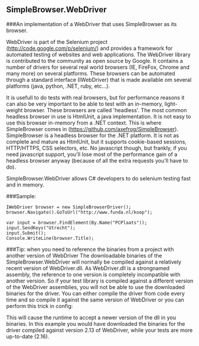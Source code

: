 SimpleBrowser.WebDriver
-----------------------

###An implementation of a WebDriver that uses SimpleBrowser as its browser. 

WebDriver is part of the Selenium project (http://code.google.com/p/selenium/) and provides a framework for automated testing of websites and web applications. The WebDriver library is contributed to the community as open source by Google. It contains a number of drivers for several real world browsers (IE, FireFox, Chrome and many more) on several platforms. These browsers can be automated through a standard interface (IWebDriver) that is made available om several platforms (java, python, .NET, ruby, etc...).

It is usefull to do tests with real browsers, but for performance reasons it can also be very important to be able to test with an in-memory, light-weight browser. These browsers are called 'headless'. The most common headless browser in use is HtmlUnit, a java implementation. It is not easy to use this browser in-memory from a .NET context. This is where SimpleBrowser comes in (https://github.com/axefrog/SimpleBrowser). SimpleBrowser is a headless browser for the .NET platform. It is not as complete and mature as HtmlUnit, but it supports cookie-based sessions, HTTP/HTTPS, CSS selectors, etc. No javascript though, but frankly, if you need javascript support, you'll lose most of the performance gain of a headless browser anyway (because of all the extra requests you'll have to do).

SimpleBrowser.WebDriver allows C# developers to do selenium testing fast and in memory.

###Sample:

    IWebDriver browser = new SimpleBrowserDriver();
    browser.Navigate().GoToUrl("http://www.funda.nl/koop");

    var input = browser.FindElement(By.Name("PCPlaats"));
    input.SendKeys("Utrecht");
    input.Submit();
    Console.WriteLine(browser.Title);

###Tip: when you need to reference the binaries from a project with another version of WebDriver
The downloadable binaries of the SimpleBrowser.WebDriver will normally be compiled against a relatively recent version of WebDriver.dll. As WebDriver.dll is a strongnamed assembly, the reference to one version is completely incompatible with another version. So if your test library is compiled against a different version of the WebDriver assemblies, you will not be able to use the downloaded binaries for the driver. You can either compile the driver from code every time and so compile it against the same version of WebDriver or you can perform this trick in config:
    <configuration>
       <runtime>
          <assemblyBinding xmlns="urn:schemas-microsoft-com:asm.v1">
           <dependentAssembly>
             <assemblyIdentity name="WebDriver"
                               publicKeyToken="1c2bd1631853048f"
                               culture="neutral" />
             <bindingRedirect oldVersion="2.13.0.0"
                              newVersion="2.16.0.0"/>
           </dependentAssembly>
          </assemblyBinding>
       </runtime>
    </configuration>

This will cause the runtime to accept a newer version of the dll in you binaries. In this example you would have downloaded the binaries for the driver compiled against version 2.13 of WebDriver, while your tests are more up-to-date (2.16).